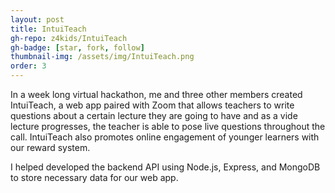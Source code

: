 ```yaml
---
layout: post
title: IntuiTeach
gh-repo: z4kids/IntuiTeach
gh-badge: [star, fork, follow]
thumbnail-img: /assets/img/IntuiTeach.png
order: 3
---
```


In a week long virtual hackathon, me and three other members created IntuiTeach, a web app paired with Zoom that allows teachers to write questions about a certain lecture they are going to have and as a vide lecture progresses, the teacher is able to pose live questions throughout the call. IntuiTeach also promotes online engagement of younger learners with our reward system.

I helped developed the backend API using Node.js, Express, and MongoDB to store necessary data for our web app.